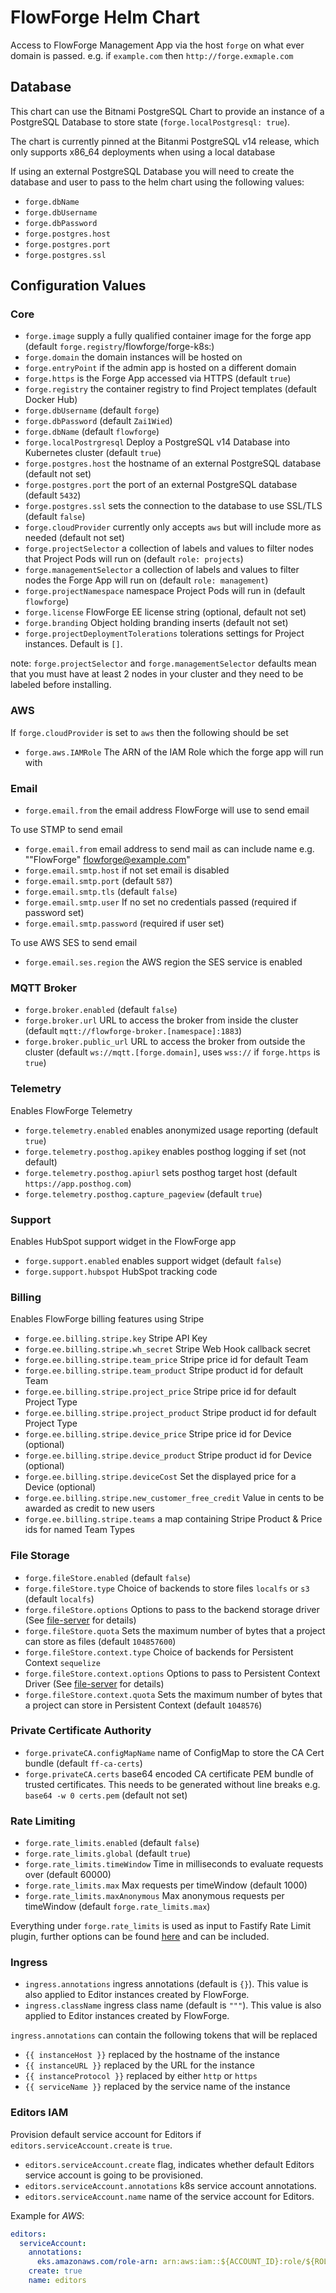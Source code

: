 # FlowForge Helm Chart

Access to FlowForge Management App via the host `forge` on what ever domain is passed. e.g. if `example.com` then `http://forge.exmaple.com`

## Database

This chart can use the Bitnami PostgreSQL Chart to provide an instance of a PostgreSQL Database to store state (`forge.localPostgresql: true`).

The chart is currently pinned at the Bitanmi PostgreSQL v14 release, which only supports x86_64 deployments when 
using a local database

If using an external PostgreSQL Database you will need to create the database and user to pass to the helm chart using the following values:

- `forge.dbName`
- `forge.dbUsername`
- `forge.dbPassword`
- `forge.postgres.host`
- `forge.postgres.port`
- `forge.postgres.ssl`

## Configuration Values

### Core

 - `forge.image` supply a fully qualified container image for the forge app (default `forge.registry`/flowforge/forge-k8s:<App Version>)
 - `forge.domain` the domain instances will be hosted on
 - `forge.entryPoint` if the admin app is hosted on a different domain
 - `forge.https` is the Forge App accessed via HTTPS (default `true`)
 - `forge.registry` the container registry to find Project templates (default Docker Hub)
 - `forge.dbUsername` (default `forge`)
 - `forge.dbPassword` (default `Zai1Wied`)
 - `forge.dbName` (default `flowforge`)
 - `forge.localPostrgresql` Deploy a PostgreSQL v14 Database into Kubernetes cluster (default `true`)
 - `forge.postgres.host` the hostname of an external PostgreSQL database (default not set)
 - `forge.postgres.port` the port of an external PostgreSQL database (default `5432`)
 - `forge.postgres.ssl` sets the connection to the database to use SSL/TLS (default `false`)
 - `forge.cloudProvider` currently only accepts `aws` but will include more as needed (default not set)
 - `forge.projectSelector` a collection of labels and values to filter nodes that Project Pods will run on (default `role: projects`)
 - `forge.managementSelector` a collection of labels and values to filter nodes the Forge App will run on (default `role: management`)
 - `forge.projectNamespace` namespace Project Pods will run in (default `flowforge`)
 - `forge.license` FlowForge EE license string (optional, default not set)
 - `forge.branding` Object holding branding inserts (default not set)
 - `forge.projectDeploymentTolerations` tolerations settings for Project instances. Default is `[]`.
 
note: `forge.projectSelector` and `forge.managementSelector` defaults mean that you must have at least 2 nodes in your cluster and they need to be labeled before installing.
  
### AWS

If `forge.cloudProvider` is set to `aws` then the following should be set

 - `forge.aws.IAMRole` The ARN of the IAM Role which the forge app will run with

### Email

 - `forge.email.from` the email address FlowForge will use to send email

To use STMP to send email

 - `forge.email.from` email address to send mail as can include name e.g. "\"FlowForge\" <flowforge@example.com>"
 - `forge.email.smtp.host` if not set email is disabled
 - `forge.email.smtp.port` (default `587`)
 - `forge.email.smtp.tls` (default `false`)
 - `forge.email.smtp.user` If no set no credentials passed (required if password set)
 - `forge.email.smtp.password` (required if user set)

 To use AWS SES to send email

 - `forge.email.ses.region` the AWS region the SES service is enabled

 ### MQTT Broker

  - `forge.broker.enabled` (default `false`)
  - `forge.broker.url` URL to access the broker from inside the cluster (default `mqtt://flowforge-broker.[namespace]:1883`)
  - `forge.broker.public_url` URL to access the broker from outside the cluster (default `ws://mqtt.[forge.domain]`, uses `wss://` if `forge.https` is `true`)

### Telemetry

Enables FlowForge Telemetry

 - `forge.telemetry.enabled` enables anonymized usage reporting (default `true`)
 - `forge.telemetry.posthog.apikey` enables posthog logging if set (not default)
 - `forge.telemetry.posthog.apiurl` sets posthog target host (default `https://app.posthog.com`)
 - `forge.telemetry.posthog.capture_pageview` (default `true`)

 ### Support

 Enables HubSpot support widget in the FlowForge app

 - `forge.support.enabled` enables support widget (default `false`)
 - `forge.support.hubspot` HubSpot tracking code

 ### Billing

 Enables FlowForge billing features using Stripe

 - `forge.ee.billing.stripe.key` Stripe API Key
 - `forge.ee.billing.stripe.wh_secret` Stripe Web Hook callback secret
 - `forge.ee.billing.stripe.team_price` Stripe price id for default Team
 - `forge.ee.billing.stripe.team_product` Stripe product id for default Team
 - `forge.ee.billing.stripe.project_price` Stripe price id for default Project Type
 - `forge.ee.billing.stripe.project_product` Stripe product id for default Project Type
 - `forge.ee.billing.stripe.device_price` Stripe price id for Device (optional)
 - `forge.ee.billing.stripe.device_product` Stripe product id for Device (optional)
 - `forge.ee.billing.stripe.deviceCost` Set the displayed price for a Device (optional)
 - `forge.ee.billing.stripe.new_customer_free_credit` Value in cents to be awarded as credit to new users
 - `forge.ee.billing.stripe.teams` a map containing Stripe Product & Price ids for named Team Types

### File Storage

- `forge.fileStore.enabled` (default `false`)
- `forge.fileStore.type` Choice of backends to store files `localfs` or `s3` (default `localfs`)
- `forge.fileStore.options` Options to pass to the backend storage driver (See [file-server](https://github.com/flowforge/flowforge-file-server) for details)
- `forge.fileStore.quota` Sets the maximum number of bytes that a project can store as files (default `104857600`)
- `forge.fileStore.context.type` Choice of backends for Persistent Context `sequelize`
- `forge.fileStore.context.options` Options to pass to Persistent Context Driver (See [file-server](https://github.com/flowforge/flowforge-file-server) for details)
- `forge.fileStore.context.quota` Sets the maximum number of bytes that a project can store in Persistent Context (default `1048576`)

### Private Certificate Authority

 - `forge.privateCA.configMapName` name of ConfigMap to store the CA Cert bundle (default `ff-ca-certs`)
 - `forge.privateCA.certs` base64 encoded CA certificate PEM bundle of trusted certificates. This needs to be generated without line breaks e.g. `base64 -w 0 certs.pem` (default not set)
 
 ### Rate Limiting

 - `forge.rate_limits.enabled` (default `false`)
 - `forge.rate_limits.global` (default `true`)
 - `forge.rate_limits.timeWindow` Time in milliseconds to evaluate requests over (default 60000)
 - `forge.rate_limits.max` Max requests per timeWindow (default 1000)
 - `forge.rate_limits.maxAnonymous` Max anonymous requests per timeWindow (default `forge.rate_limits.max`)

Everything under `forge.rate_limits` is used as input to Fastify Rate Limit plugin, further options can be found [here](https://github.com/fastify/fastify-rate-limit#options) and can be included.

 ### Ingress
 - `ingress.annotations` ingress annotations (default is `{}`). This value is also applied to Editor instances created by FlowForge.
 - `ingress.className` ingress class name (default is `"""`). This value is also applied to Editor instances created by FlowForge. 

 `ingress.annotations` can contain the following tokens that will be replaced

  - `{{ instanceHost }}` replaced by the hostname of the instance
  - `{{ instanceURL }}` replaced by the URL for the instance
  - `{{ instanceProtocol }}` replaced by either `http` or `https`
  - `{{ serviceName }}` replaced by the service name of the instance

### Editors IAM
   Provision default service account for Editors if `editors.serviceAccount.create` is `true`.

- `editors.serviceAccount.create` flag, indicates whether default Editors service account is going to be provisioned.
- `editors.serviceAccount.annotations` k8s service account annotations.
- `editors.serviceAccount.name` name of the service account for Editors.

Example for <i>AWS</i>:
```yaml
editors:
  serviceAccount:
    annotations:
      eks.amazonaws.com/role-arn: arn:aws:iam::${ACCOUNT_ID}:role/${ROLE_NAME}
    create: true
    name: editors
```
